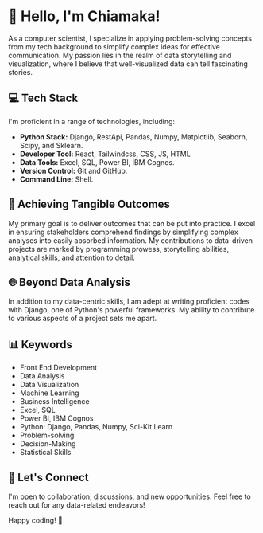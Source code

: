 # 👋 Hello, I'm Chiamaka!

As a computer scientist, I specialize in applying problem-solving concepts from my tech background to simplify complex ideas for effective communication. My passion lies in the realm of data storytelling and visualization, where I believe that well-visualized data can tell fascinating stories.

## 💻 Tech Stack

I'm proficient in a range of technologies, including:

- **Python Stack:** Django, RestApi, Pandas, Numpy, Matplotlib, Seaborn, Scipy, and Sklearn.
- **Developer Tool:** React, Tailwindcss, CSS, JS, HTML
- **Data Tools:** Excel, SQL, Power BI, IBM Cognos.
- **Version Control:** Git and GitHub.
- **Command Line:** Shell.

## 🚀 Achieving Tangible Outcomes

My primary goal is to deliver outcomes that can be put into practice. I excel in ensuring stakeholders comprehend findings by simplifying complex analyses into easily absorbed information. My contributions to data-driven projects are marked by programming prowess, storytelling abilities, analytical skills, and attention to detail.

## 🌐 Beyond Data Analysis

In addition to my data-centric skills, I am adept at writing proficient codes with Django, one of Python's powerful frameworks. My ability to contribute to various aspects of a project sets me apart.

## 📊 Keywords

- Front End Development 
- Data Analysis
- Data Visualization
- Machine Learning
- Business Intelligence
- Excel, SQL
- Power BI, IBM Cognos
- Python: Django, Pandas, Numpy, Sci-Kit Learn
- Problem-solving
- Decision-Making
- Statistical Skills

## 🌟 Let's Connect

I'm open to collaboration, discussions, and new opportunities. Feel free to reach out for any data-related endeavors!

Happy coding! 🚀
